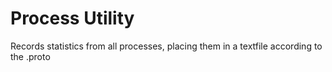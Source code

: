 # Process Utility

Records statistics from all processes, placing them in a textfile according to the .proto
